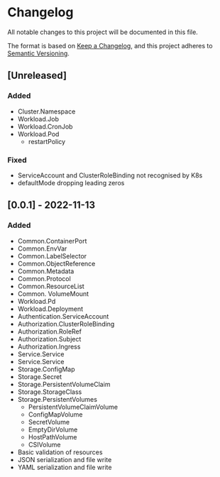 # Changelog

All notable changes to this project will be documented in this file.

The format is based on [Keep a Changelog](https://keepachangelog.com/en/1.0.0/),
and this project adheres to [Semantic Versioning](https://semver.org/spec/v2.0.0.html).

## [Unreleased]

### Added

- Cluster.Namespace
- Workload.Job
- Workload.CronJob
- Workload.Pod
	- restartPolicy

### Fixed

- ServiceAccount and ClusterRoleBinding not recognised by K8s
- defaultMode dropping leading zeros

## [0.0.1] - 2022-11-13

### Added

- Common.ContainerPort
- Common.EnvVar
- Common.LabelSelector
- Common.ObjectReference
- Common.Metadata
- Common.Protocol
- Common.ResourceList
- Common. VolumeMount
- Workload.Pd
- Workload.Deployment
- Authentication.ServiceAccount
- Authorization.ClusterRoleBinding
- Authorization.RoleRef
- Authorization.Subject
- Authorization.Ingress
- Service.Service
- Service.Service
- Storage.ConfigMap
- Storage.Secret
- Storage.PersistentVolumeClaim
- Storage.StorageClass
- Storage.PersistentVolumes
  - PersistentVolumeClaimVolume
  - ConfigMapVolume
  - SecretVolume
  - EmptyDirVolume
  - HostPathVolume
  - CSIVolume
- Basic validation of resources
- JSON serialization and file write
- YAML serialization and file write